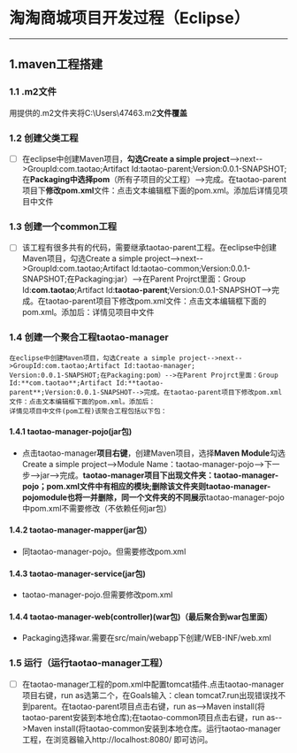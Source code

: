 # 淘淘商城项目开发过程（Eclipse）
* * *
## 1.maven工程搭建
### 1.1 .m2文件
用提供的.m2文件夹将C:\Users\47463\.m2**文件覆盖**
### 1.2 创建父类工程
- [ ] 在eclipse中创建Maven项目，**勾选Create a simple project**-->next-->GroupId:com.taotao;Artifact Id:taotao-parent;Version:0.0.1-SNAPSHOT;在**Packaging中选择pom**（所有子项目的父工程）-->完成。在taotao-parent项目下**修改pom.xml**文件：点击文本编辑框下面的pom.xml。添加后详情见项目中文件

### 1.3 创建一个common工程
- [ ] 该工程有很多共有的代码，需要继承taotao-parent工程。在eclipse中创建Maven项目，勾选Create a simple project-->next-->GroupId:com.taotao;Artifact Id:taotao-common;Version:0.0.1-SNAPSHOT;在Packaging:jar）-->在Parent Projrct里面：Group Id:**com.taotao**;Artifact Id:**taotao-parent**;Version:0.0.1-SNAPSHOT-->完成。在taotao-parent项目下修改pom.xml文件：点击文本编辑框下面的pom.xml。添加后：详情见项目中文件

### 1.4 创建一个聚合工程taotao-manager
	在eclipse中创建Maven项目，勾选Create a simple project-->next-->GroupId:com.taotao;Artifact Id:taotao-manager;
	Version:0.0.1-SNAPSHOT;在Packaging:pom）-->在Parent Projrct里面：Group Id:**com.taotao**;Artifact Id:**taotao-			parent**;Version:0.0.1-SNAPSHOT-->完成。在taotao-parent项目下修改pom.xml文件：点击文本编辑框下面的pom.xml。添加后：
	详情见项目中文件(pom工程)该聚合工程包括以下包：
#### 1.4.1 taotao-manager-pojo(jar包)
-   点击taotao-manager**项目右键**，创建Maven项目，选择**Maven Module**勾选Create a simple project-->Module Name：taotao-manager-pojo-->下一步-->jar-->完成。**taotao-manager项目下出现文件夹：taotao-manager-pojo；pom.xml文件中有相应的模块;删除该文件夹则taotao-manager-pojomodule也将一并删除，同一个文件夹的不同展示**taotao-manager-pojo中pom.xml不需要修改（不依赖任何jar包）
#### 1.4.2 taotao-manager-mapper(jar包）
-  同taotao-manager-pojo。但需要修改pom.xml
#### 1.4.3 taotao-manager-service(jar包)
-  taotao-manager-pojo.但需要修改pom.xml
#### 1.4.4 taotao-manager-web(controller)(war包)（最后聚合到war包里面）
-  Packaging选择war.需要在src/main/webapp下创建/WEB-INF/web.xml

### 1.5 运行（运行taotao-manager工程）
- [ ] 在taotao-manager工程的pom.xml中配置tomcat插件.点击taotao-manager项目右键，run as选第二个，在Goals输入：clean tomcat7.run出现错误找不到parent。在taotao-parent项目点击右键，run as-->Maven install(将taotao-parent安装到本地仓库);在taotao-common项目点击右键，run as-->Maven install(将taotao-common安装到本地仓库。运行taotao-manager工程，在浏览器输入http://localhost:8080/ 即可访问。
